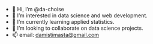 - 👋 Hi, I’m @da-choise
- 👀 I’m interested in data science and web development.
- 🌱 I’m currently learning applied statistics.
- 💞️ I’m looking to collaborate on data science projects.
- 📫 email: damistimasta@gmail.com

<!---
da-choise/da-choise is a ✨ special ✨ repository because its `README.md` (this file) appears on your GitHub profile.
You can click the Preview link to take a look at your changes.
--->
